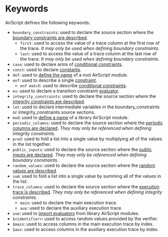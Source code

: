 # Keywords

AirScript defines the following keywords:

- `boundary_constraints`: used to declare the source section where the [boundary constraints are described](constraints.md#boundary_constraints).
  - `first`: used to access the value of a trace column at the first row of the trace. _It may only be used when defining boundary constraints._
  - `last`: used to access the value of a trace column at the last row of the trace. _It may only be used when defining boundary constraints._
- `case`: used to declare arms of [conditional constraints](convenience.md#conditional-constraints).
- `const`: used to declare [constants](type-declarations.md#constant-constant).
- `def`: used to [define the name](code-organization.md#root-module) of a root AirScript module.
- `enf`: used to describe a single [constraint](constraints.md).
  - `enf match`: used to describe [conditional constraints](convenience.md#conditional-constraints).
- `ev`: used to declare a transition constraint [evaluator](evaluators.md).
- `integrity_constraints`: used to declare the source section where the [integrity constraints are described](constraints.md#integrity_constraints).
- `let`: used to declare intermediate variables in the boundary_constraints or integrity_constraints source sections.
- `mod`: used to [define a name](code-organization.md#library-modules) of a library AirScript module.
- `periodic_columns`: used to declare the source section where the [periodic columns are declared](type-declarations.md). _They may only be referenced when defining integrity constraints._
- `prod`: used to fold a list into a single value by multiplying all of the values in the list together.
- `public_inputs`: used to declare the source section where the [public inputs are declared](type-declarations.md). _They may only be referenced when defining boundary constraints._
- `random_values`: used to declare the source section where the [random values are described](type-declarations.md).
- `sum`: used to fold a list into a single value by summing all of the values in the list.
- `trace_columns`: used to declare the source section where the [execution trace is described](type-declarations.md). _They may only be referenced when defining integrity constraints._
  - `main`: used to declare the main execution trace.
  - `aux`: used to declare the auxiliary execution trace.
- `use`: used to [import evaluators](code-organization.md#importing-evaluators) from library AirScript modules.
- `$<identifier>`: used to access random values provided by the verifier.
- `$main`: used to access columns in the main execution trace by index.
- `$aux`: used to access columns in the auxiliary execution trace by index.